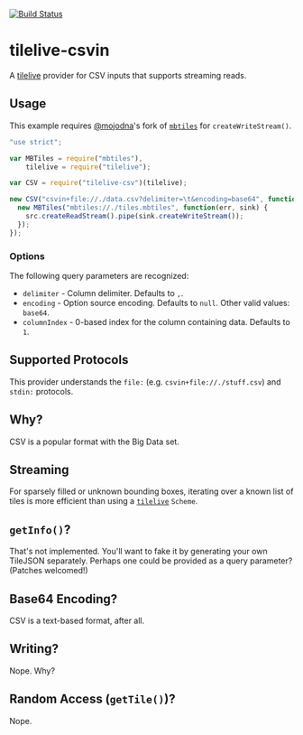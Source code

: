 [![Build
Status](https://travis-ci.org/mojodna/tilelive-csvin.png)](https://travis-ci.org/mojodna/tilelive-csvin)

# tilelive-csvin

A [tilelive](https://github.com/mapbox/tilelive.js) provider for CSV inputs
that supports streaming reads.

## Usage

This example requires [@mojodna](https://github.com/mojodna)'s fork of
[`mbtiles`](https://github.com/mojodna/node-mbtiles) for `createWriteStream()`.

```javascript
"use strict";

var MBTiles = require("mbtiles"),
    tilelive = require("tilelive");

var CSV = require("tilelive-csv")(tilelive);

new CSV("csvin+file://./data.csv?delimiter=\t&encoding=base64", function(err, src) {
  new MBTiles("mbtiles://./tiles.mbtiles", function(err, sink) {
    src.createReadStream().pipe(sink.createWriteStream());
  });
});
```

### Options

The following query parameters are recognized:

* `delimiter` - Column delimiter. Defaults to `,`.
* `encoding` - Option source encoding. Defaults to `null`. Other valid values:
  `base64`.
* `columnIndex` - 0-based index for the column containing data. Defaults to `1`.

## Supported Protocols

This provider understands the `file:` (e.g. `csvin+file://./stuff.csv`) and `stdin:` protocols.

## Why?

CSV is a popular format with the Big Data set.

## Streaming

For sparsely filled or unknown bounding boxes, iterating over a known list of
tiles is more efficient than using
a [`tilelive`](https://github.com/mojodna/tilelive.js) `Scheme`.

## `getInfo()`?

That's not implemented. You'll want to fake it by generating your own TileJSON
separately. Perhaps one could be provided as a query parameter?  (Patches
welcomed!)

## Base64 Encoding?

CSV is a text-based format, after all.

## Writing?

Nope. Why?

## Random Access (`getTile()`)?

Nope.
